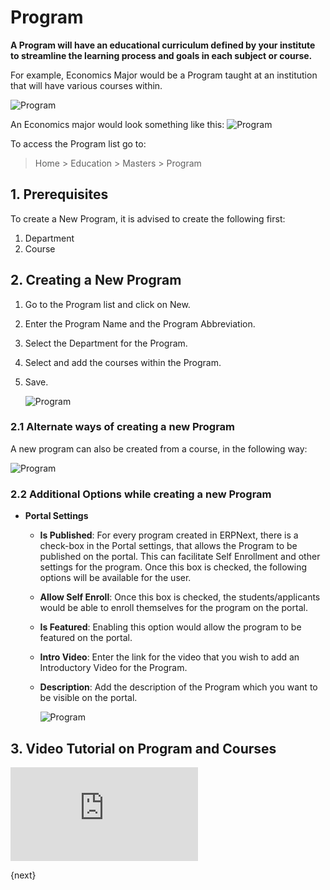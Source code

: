 <!-- add-breadcrumbs -->
# Program

**A Program will have an educational curriculum defined by your institute to streamline the learning process and goals in each subject or course.**

For example, Economics Major would be a Program taught at an institution that will have various courses within.

![Program](/docs/v12/assets/img/education/education-program-workflow.png)

An Economics major would look something like this:
![Program](/docs/v12/assets/img/education/education-program-2.png)

To access the Program list go to:

> Home > Education > Masters > Program

## 1. Prerequisites

To create a New Program, it is advised to create the following first:

1. Department
2. Course

## 2. Creating a New Program

1. Go to the Program list and click on New.
2. Enter the Program Name and the Program Abbreviation.
3. Select the Department for the Program.
4. Select and add the courses within the Program.
5. Save.

    ![Program](/docs/v12/assets/img/education/education-program-1.gif)

### 2.1 Alternate ways of creating a new Program

A new program can also be created from a course, in the following way:

![Program](/docs/v12/assets/img/education/education-program-3.gif)

### 2.2 Additional Options while creating a new Program

* **Portal Settings**

    * **Is Published**: For every program created in ERPNext, there is a check-box in the Portal settings, that allows the Program to be published on the portal. This can facilitate Self Enrollment and other settings for the program. Once this box is checked, the following options will be available for the user.
    * **Allow Self Enroll**: Once this box is checked, the students/applicants would be able to enroll themselves for the program on the portal.
    * **Is Featured**: Enabling this option would allow the program to be featured on the portal.
    * **Intro Video**: Enter the link for the video that you wish to add an Introductory Video for the Program.
    * **Description**: Add the description of the Program which you want to be visible on the portal.

        ![Program](/docs/v12/assets/img/education/education-program-4.png)

## 3. Video Tutorial on Program and Courses

<div>  
    <div class='embed-container'>
        <iframe src='https://www.youtube.com/embed//1ueE4seFTp8?end=70' frameborder='0' allowfullscreen>
        </iframe>
    </div>
</div>    

{next}